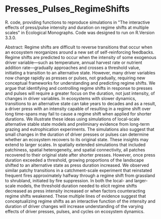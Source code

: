 # Presses_Pulses_RegimeShifts
R. code, providing functions to reproduce simulations in "The interactive effects of press/pulse intensity and duration on regime shifts at multiple scales" in Ecological Monographs. Code was designed to run on R.Version 3.3.0.

Abstract: Regime shifts are difficult to reverse transitions that occur when an ecosystem reorganizes around a new set of self-reinforcing feedbacks. Regime shifts are predicted to occur when the intensity of some exogenous driver variable—such as temperature, annual harvest rate or nutrient addition rate—gradually approaches and crosses a threshold value, initiating a transition to an alternative state. However, many driver variables now change rapidly as presses or pulses, not gradually, requiring new conceptual frameworks for understanding and predicting regime shifts. We argue that identifying and controlling regime shifts in response to presses and pulses will require a greater focus on the duration, not just intensity, of changes in driver variables. In ecosystems with slower dynamics, transitions to an alternative state can take years to decades and as a result, a driver press with an intensity capable of resulting in a regime shift over long time-spans may fail to cause a regime shift when applied for shorter durations. We illustrate these ideas using simulations of local-scale alternative stable state models and preliminary evidence from long-term grazing and eutrophication experiments. The simulations also suggest that small changes in the duration of driver presses or pulses can determine whether an ecosystem recovers to its original state. These insights may extend to larger scales. In spatially extended simulations that included patchiness, spatial heterogeneity, and spatial connectivity, all patches recovered to their original state after shorter presses. However, once press duration exceeded a threshold, growing proportions of the landscape shifted to an alternative state as press duration increased. We observed similar patchy transitions in a catchment-scale experiment that reinstated frequent fires approximately halfway through a regime shift from grassland to shrubland, initiated by fire suppression. In both the local- and larger-scale models, the threshold duration needed to elicit regime shifts decreased as press intensity increased or when factors counteracting regime shifts weakened. These multiple lines of evidence suggest that conceptualizing regime shifts as an interactive function of the intensity and duration of driver changes will increase understanding of the varying effects of driver presses, pulses, and cycles on ecosystem dynamics. 

